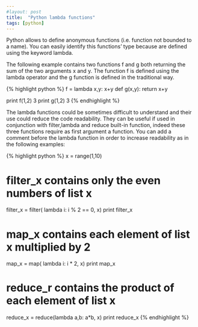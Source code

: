 ```yaml
---
#layout: post
title:  "Python lambda functions"
tags: [python]
---
```


Python allows to define anonymous functions (i.e. function not bounded to a name).
You can easily identify this functions’ type because are defined using the keyword lambda.

The following example contains two functions f and g both returning the sum of the two arguments x and y.
The function f is defined using the lambda operator and the g function is defined in the traditional way.

{% highlight python %}
f = lambda x,y: x+y
def g(x,y):
    return x+y

print f(1,2)
3
print g(1,2)
3
{% endhighlight %}

The lambda functions could be sometimes difficult to understand and their use could reduce the code readability.
They can be useful if used in conjunction with filter,lambda and reduce built-in function, indeed these three functions require as first argument a function.
You can add a comment before the lambda function in order to increase readability as in the following examples:

{% highlight python %}
x = range(1,10)

# filter_x contains only the even numbers of list x
filter_x = filter( lambda i: i % 2 == 0, x)
print filter_x

# map_x contains each element of list x multiplied by 2
map_x = map( lambda i: i * 2, x)
print map_x

# reduce_r contains the product of each element of list x
reduce_x = reduce(lambda a,b: a*b, x)
print reduce_x
{% endhighlight %}
